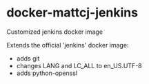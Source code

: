 # docker-mattcj-jenkins
Customized jenkins docker image

Extends the official 'jenkins' docker image:
* adds git
* changes LANG and LC_ALL to en_US.UTF-8
* adds python-openssl
